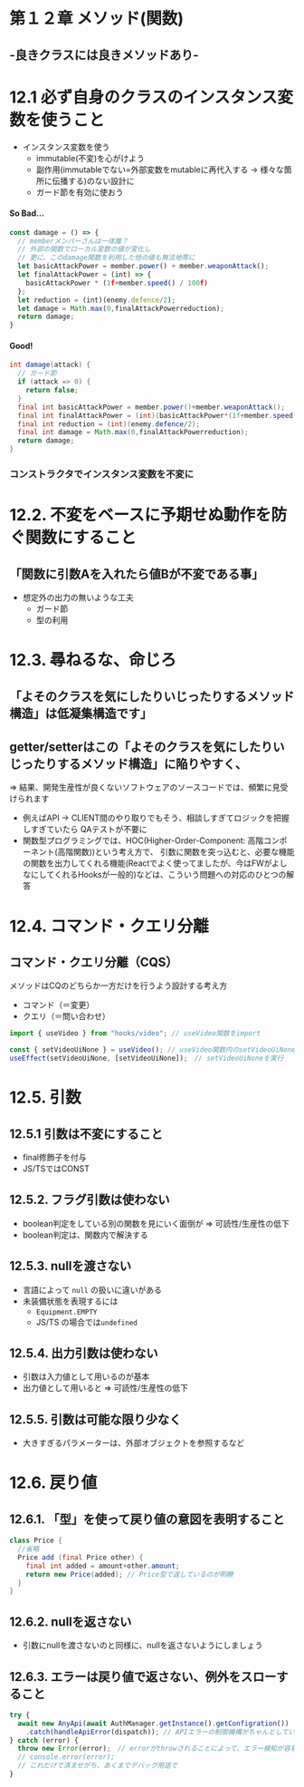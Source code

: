 # 第１２章 メソッド(関数)
## -良きクラスには良きメソッドあり-


# 12.1 必ず自身のクラスのインスタンス変数を使うこと
- インスタンス変数を使う
  - immutable(不変)を心がけよう
  - 副作用(immutableでない=外部変数をmutableに再代入する → 様々な箇所に伝播する)のない設計に
  - ガード節を有効に使おう

#### So Bad...
```typescript
const damage = () => {
  // memberメンバーさんは一体誰？
  // 外部の関数でローカル変数の値が変化し
  // 更に、このdamage関数を利用した他の値も無法地帯に
  let basicAttackPower = member.power() + member.weaponAttack();
  let finalAttackPower = (int) => {
    basicAttackPower * (1f+member.speed() / 100f)
  };
  let reduction = (int)(enemy.defence/2);
  let damage = Math.max(0,finalAttackPowerreduction);
  return damage;
}
```

#### Good!
```java
int damage(attack) {
  // ガード節
  if (attack => 0) {
    return false;
  }
  final int basicAttackPower = member.power()+member.weaponAttack();
  final int finalAttackPower = (int)(basicAttackPower*(1f+member.speed()/100f));
  final int reduction = (int)(enemy.defence/2);
  final int damage = Math.max(0,finalAttackPowerreduction);
  return damage;
}
```

### コンストラクタでインスタンス変数を不変に

# 12.2. 不変をベースに予期せぬ動作を防ぐ関数にすること

## 「関数に引数Aを入れたら値Bが不変である事」
- 想定外の出力の無いような工夫
    - ガード節
    - 型の利用

# 12.3. 尋ねるな、命じろ

## 「よそのクラスを気にしたりいじったりするメソッド構造」は低凝集構造です」

## getter/setterはこの「よそのクラスを気にしたりいじったりするメソッド構造」に陥りやすく、
   => 結果、開発生産性が良くないソフトウェアのソースコードでは、頻繁に見受けられます

- 例えばAPI -> CLIENT間のやり取りでもそう、相談しすぎてロジックを把握しすぎていたら QAテストが不要に
- 関数型プログラミングでは、HOC(Higher-Order-Component: 高階コンポーネント(高階関数))という考え方で、
  引数に関数を突っ込むと、必要な機能の関数を出力してくれる機能(Reactでよく使ってましたが、今はFWがよしなにしてくれるHooksが一般的)などは、こういう問題への対応のひとつの解答

# 12.4. コマンド・クエリ分離

## コマンド・クエリ分離（CQS）
メソッドはCQのどちらか一方だけを行うよう設計する考え方
- コマンド（＝変更）
- クエリ（＝問い合わせ）

```typescript
import { useVideo } from "hooks/video"; // useVideo関数をimport

const { setVideoUiNone } = useVideo(); // useVideo関数内のsetVideoUiNoneを取得
useEffect(setVideoUiNone, [setVideoUiNone]);　// setVideoUiNoneを実行
```

# 12.5. 引数 

## 12.5.1 引数は不変にすること

- final修飾子を付与
- JS/TSではCONST

## 12.5.2. フラグ引数は使わない

- boolean判定をしている別の関数を見にいく面倒が => 可読性/生産性の低下
- boolean判定は、関数内で解決する

## 12.5.3. nullを渡さない

- 言語によって `null` の扱いに違いがある
- 未装備状態を表現するには
  - `Equipment.EMPTY`
  - JS/TS の場合では`undefined`

## 12.5.4. 出力引数は使わない

- 引数は入力値として用いるのが基本
- 出力値として用いると => 可読性/生産性の低下

## 12.5.5. 引数は可能な限り少なく

- 大きすぎるパラメーターは、外部オブジェクトを参照するなど

# 12.6. 戻り値
## 12.6.1. 「型」を使って戻り値の意図を表明すること

```java
class Price {
  //省略
  Price add (final Price other) {
    final int added = amount+other.amount;
    return new Price(added); // Price型で返しているのが明瞭
  }
}
```

## 12.6.2. nullを返さない

- 引数にnullを渡さないのと同様に、nullを返さないようにしましょう

## 12.6.3. エラーは戻り値で返さない、例外をスローすること

```typescript
try {
  await new AnyApi(await AuthManager.getInstance().getConfigration())
    .catch(handleApiError(dispatch)); // APIエラーの制御機構がちゃんとしているケース
} catch (error) {
  throw new Error(error);　// errorがthrowされることによって、エラー検知が容易に
  // console.error(error);
  // これだけで済ませがち、あくまでデバッグ用途で
}
```
